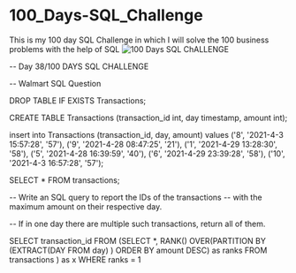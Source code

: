 # 100_Days-SQL_Challenge
This is my 100 day SQL Challenge in which I will solve the 100 business problems with the help of SQL 
![100 Days SQL ChALLENGE](https://github.com/user-attachments/assets/73853fe1-0d9a-4a71-89e7-e991d88aa967)

-- Day 38/100 DAYS SQL CHALLENGE

-- Walmart SQL Question

DROP TABLE IF EXISTS Transactions;

CREATE TABLE Transactions
(transaction_id int, day timestamp, amount int);

insert into Transactions (transaction_id, day, amount) 
values 
('8', '2021-4-3 15:57:28', '57'),
('9', '2021-4-28 08:47:25', '21'),
('1', '2021-4-29 13:28:30', '58'),
('5', '2021-4-28 16:39:59', '40'),
('6', '2021-4-29 23:39:28', '58'),
('10', '2021-4-3 16:57:28', '57');

SELECT * FROM transactions;


-- Write an SQL query to report the IDs of the transactions
-- with the maximum amount on their respective day. 

-- If in one day there are multiple such transactions, return all of them.

SELECT 
	transaction_id
FROM
	(SELECT 
		*,
		RANK() OVER(PARTITION BY 
		(EXTRACT(DAY FROM day) ) 
		ORDER BY amount DESC)
		as ranks
	FROM transactions
	) as x
WHERE ranks = 1
